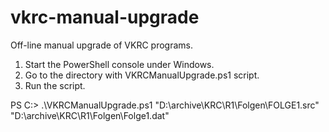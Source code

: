 # vkrc-manual-upgrade
Off-line manual upgrade of VKRC programs.

1. Start the PowerShell console under Windows.
2. Go to the directory with VKRCManualUpgrade.ps1 script.
3. Run the script.

PS C:\> .\VKRCManualUpgrade.ps1 "D:\archive\KRC\R1\Folgen\FOLGE1.src" "D:\archive\KRC\R1\Folgen\Folge1.dat"
